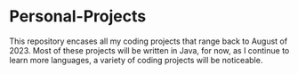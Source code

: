 # Personal-Projects
This repository encases all my coding projects that range back to August of 2023. Most of these projects will be written in Java, for now, as I continue to learn more languages, a variety of coding projects will be noticeable.
